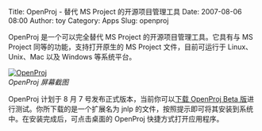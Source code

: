 Title: OpenProj - 替代 MS Project 的开源项目管理工具
Date: 2007-08-06 08:00
Author: toy
Category: Apps
Slug: openproj

OpenProj 是一个可以完全替代 MS Project 的开源项目管理工具。它具有与 MS
Project 同等的功能，支持打开原生的 MS Project 文件，目前可运行于
Linux、Unix、Mac 以及 Windows 等系统平台。

[![OpenProj](http://i.linuxtoy.org/i/2007/08/openproj_s.png)](http://i.linuxtoy.org/i/2007/08/openproj.png)  
*OpenProj 屏幕截图*

OpenProj 计划于 8 月 7 号发布正式版本，当前你可以[下载 OpenProj Beta
版](https://www.projity.com/openproj/)进行测试。你所下载的是一个扩展名为
jnlp 的文件，按照提示即可将其安装到系统中。在安装完成后，可点击桌面的
OpenProj 快捷方式打开应用程序。
